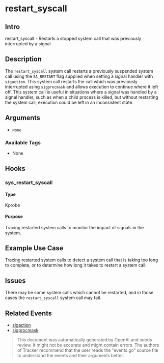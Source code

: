 
# restart_syscall

## Intro
restart_syscall - Restarts a stopped system call that was previously interrupted by a signal

## Description
The `restart_syscall` system call restarts a previously suspended system call using the `SA_RESTART` flag supplied when setting a signal handler with `sigaction`. This system call restarts the call which was previously interrupted using `sigprocmask` and allows execution to continue where it left off. This system call is useful in situations where a signal was handled by a signal handler, such as when a child process is killed, but without restarting the system call, execution could be left in an inconsistent state.

## Arguments
* `None`

### Available Tags
* None

## Hooks
### sys_restart_syscall
#### Type
Kprobe
#### Purpose
Tracing restarted system calls to monitor the impact of signals in the system.

## Example Use Case
Tracing restarted system calls to detect a system call that is taking too long to complete, or to determine how long it takes to restart a system call.

## Issues
There may be some system calls which cannot be restarted, and in those cases the `restart_syscall` system call may fail.

## Related Events
* [sigaction](https://man7.org/linux/man-pages/man2/sigaction.2.html)
* [sigprocmask](https://man7.org/linux/man-pages/man2/sigprocmask.2.html)

> This document was automatically generated by OpenAI and needs review. It might
> not be accurate and might contain errors. The authors of Tracker recommend that
> the user reads the "events.go" source file to understand the events and their
> arguments better.
